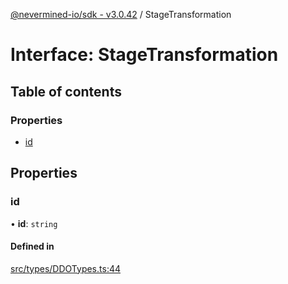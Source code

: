 [@nevermined-io/sdk - v3.0.42](../code-reference.md) / StageTransformation

# Interface: StageTransformation

## Table of contents

### Properties

- [id](StageTransformation.md#id)

## Properties

### id

• **id**: `string`

#### Defined in

[src/types/DDOTypes.ts:44](https://github.com/nevermined-io/sdk-js/blob/6dae17b3b84450d8e4cc72ede504295494f55c56/src/types/DDOTypes.ts#L44)
